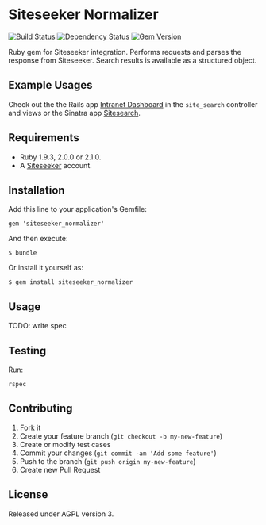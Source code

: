 # Siteseeker Normalizer

[![Build Status](https://travis-ci.org/malmostad/siteseeker_normalizer.png)](https://travis-ci.org/malmostad/siteseeker_normalizer) [![Dependency Status](https://gemnasium.com/malmostad/siteseeker_normalizer.png)](https://gemnasium.com/malmostad/siteseeker_normalizer) [![Gem Version](https://badge.fury.io/rb/siteseeker_normalizer.png)](http://badge.fury.io/rb/siteseeker_normalizer)

Ruby gem for Siteseeker integration. Performs requests and parses the response from Siteseeker. Search results is available as a structured object.

## Example Usages
Check out the the Rails app [Intranet Dashboard](https://github.com/malmostad/intranet-dashboard) in the `site_search` controller and views or the Sinatra app [Sitesearch](https://github.com/malmostad/sitesearch).

## Requirements
* Ruby 1.9.3, 2.0.0 or 2.1.0.
* A [Siteseeker](http://www.siteseeker.se/) account.

## Installation

Add this line to your application's Gemfile:

    gem 'siteseeker_normalizer'

And then execute:

    $ bundle

Or install it yourself as:

    $ gem install siteseeker_normalizer

## Usage

TODO: write spec

## Testing
Run:

    rspec

## Contributing

1. Fork it
2. Create your feature branch (`git checkout -b my-new-feature`)
3. Create or modify test cases
4. Commit your changes (`git commit -am 'Add some feature'`)
5. Push to the branch (`git push origin my-new-feature`)
6. Create new Pull Request

## License
Released under AGPL version 3.
